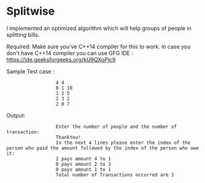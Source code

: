 # Splitwise

I implemented an optimized algorithm which will help groups of people in splitting bills. 

Required:
  Make sure you've C++14 compiler for this to work.
  in case you don't have C++14 compiler you can use GFG IDE : https://ide.geeksforgeeks.org/kU9QXoPjc9

  
  
  Sample Test case :  
  
                      4 4
                      0 1 10
                      1 2 5
                      2 3 2
                      2 0 7

  Output:
                      
                      Enter the number of people and the number of transaction:
                      ThankYou!
                      In the next 4 lines please enter the index of the person who paid the amount followed by the index of the person who owe it:
                      2 pays amount 4 to 1
                      0 pays amount 2 to 3
                      0 pays amount 1 to 1
                      Total number of Transactions occurred are 3

